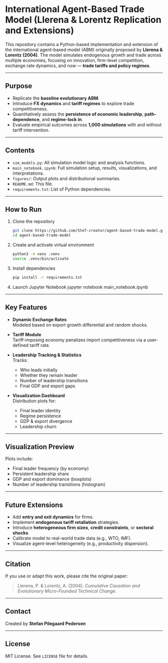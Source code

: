 # International Agent-Based Trade Model (Llerena & Lorentz Replication and Extensions)

This repository contains a Python-based implementation and extension of the international agent-based model (ABM) originally proposed by **Llerena & Lorentz (2004)**. The model simulates endogenous growth and trade across multiple economies, focusing on innovation, firm-level competition, exchange rate dynamics, and now — **trade tariffs and policy regimes**.

---

## Purpose

- Replicate the **baseline evolutionary ABM**.
- Introduce **FX dynamics** and **tariff regimes** to explore trade competitiveness.
- Quantitatively assess the **persistence of economic leadership**, **path-dependence**, and **regime-lock in**.
- Evaluate empirical outcomes across **1,000 simulations** with and without tariff intervention.

---

## Contents

- `sim_models.py`: All simulation model logic and analysis functions.
- `main_notebook.ipynb`: Full simulation setup, results, visualizations, and interpretations.
- `figures/`: Output plots and distributional summaries.
- `README.md`: This file.
- `requirements.txt`: List of Python dependencies.

---

## How to Run

1. Clone the repository
   ```bash
   git clone https://github.com/Stef-creator/agent-based-trade-model.git
   cd agent-based-trade-model

2. Create and activate virtual environment
    ```bash
    python3 -m venv .venv
    source .venv/bin/activate

3. Install dependencies
    ```bash
    pip install -r requirements.txt

4. Launch Jupyter Notebook
    jupyter notebook main_notebook.ipynb


---

## Key Features

- **Dynamic Exchange Rates**  
  Modeled based on export growth differential and random shocks.

- **Tariff Module**  
  Tariff-imposing economy penalizes import competitiveness via a user-defined tariff rate.

- **Leadership Tracking & Statistics**  
  Tracks:
  - Who leads initially
  - Whether they remain leader
  - Number of leadership transitions
  - Final GDP and export gaps

- **Visualization Dashboard**  
  Distribution plots for:
  - Final leader identity
  - Regime persistence
  - GDP & export divergence
  - Leadership churn

---

## Visualization Preview

Plots include:

- Final leader frequency (by economy)
- Persistent leadership share
- GDP and export dominance (boxplots)
- Number of leadership transitions (histogram)

---

## Future Extensions

- Add **entry and exit dynamics** for firms.
- Implement **endogenous tariff retaliation** strategies.
- Introduce **heterogeneous firm sizes**, **credit constraints**, or **sectoral shocks**.
- Calibrate model to real-world trade data (e.g., WTO, IMF).
- Visualize agent-level heterogeneity (e.g., productivity dispersion).

---

## Citation

If you use or adapt this work, please cite the original paper:

> Llerena, P. & Lorentz, A. (2004). *Cumulative Causation and Evolutionary Micro-Founded Technical Change.*

---

## Contact

Created by **Stefan Pilegaard Pedersen**  

---

## License

MIT License. See `LICENSE` file for details.
